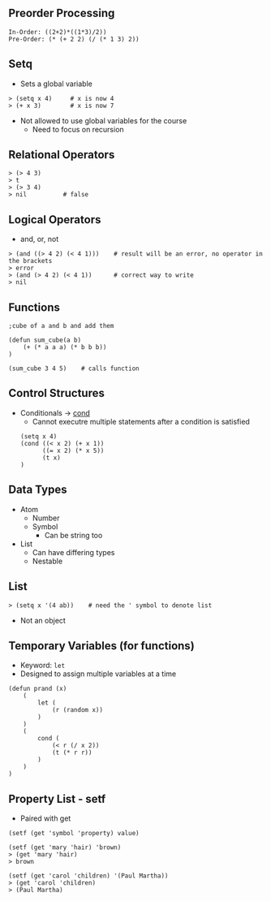 ## Preorder Processing
```
In-Order: ((2+2)*((1*3)/2))
Pre-Order: (* (+ 2 2) (/ (* 1 3) 2))
```

## Setq
- Sets a global variable
```
> (setq x 4)     # x is now 4
> (+ x 3)        # x is now 7

```
- Not allowed to use global variables for the course
	- Need to focus on recursion

## Relational Operators
```
> (> 4 3)
> t
> (> 3 4)
> nil          # false
```

## Logical Operators
- and, or, not
```
> (and ((> 4 2) (< 4 1)))    # result will be an error, no operator in the brackets
> error
> (and (> 4 2) (< 4 1))      # correct way to write
> nil
```

## Functions
```
;cube of a and b and add them

(defun sum_cube(a b)
	(+ (* a a a) (* b b b))
)

(sum_cube 3 4 5)    # calls function
```

## Control Structures
- Conditionals $\rightarrow$ <u>cond</u>
	- Cannot executre multiple statements after a condition is satisfied
	```
	(setq x 4)
	(cond ((< x 2) (+ x 1))
		  ((= x 2) (* x 5))
		  (t x)
	)
	```

## Data Types
- Atom
	- Number
	- Symbol
		- Can be string too
- List
	- Can have differing types
	- Nestable

## List
```
> (setq x '(4 ab))    # need the ' symbol to denote list
```
- Not an object

## Temporary Variables (for functions)
- Keyword: `let`
- Designed to assign multiple variables at a time
```
(defun prand (x)
	(
		let (
			(r (random x))
		)
	)
	(
		cond (
			(< r (/ x 2))
			(t (* r r))
		)
	)
)
```

## Property List - setf
- Paired with get
```
(setf (get 'symbol 'property) value)
```

```
(setf (get 'mary 'hair) 'brown)
> (get 'mary 'hair)
> brown
```

```
(setf (get 'carol 'children) '(Paul Martha))
> (get 'carol 'children)
> (Paul Martha)
```